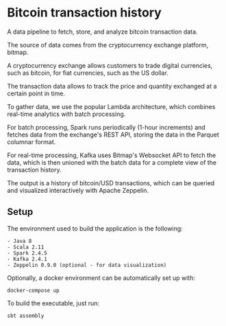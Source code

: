 # Bitcoin transaction history

A data pipeline to fetch, store, and analyze bitcoin transaction data.

The source of data comes from the cryptocurrency exchange platform, bitmap.

A cryptocurrency exchange allows customers to trade digital currencies, such as bitcoin, for fiat currencies, such as the US dollar. 

The transaction data allows to track the price and quantity exchanged at a certain point in time.

To gather data, we use the popular Lambda architecture, which combines real-time analytics with batch processing.

For batch processing, Spark runs periodically (1-hour increments) and fetches data from the exchange's REST API, storing the data in the Parquet columnar format.

For real-time processing, Kafka uses Bitmap's Websocket API to fetch the data, which is then unioned with the batch data for a complete view of the transaction history.  

The output is a history of bitcoin/USD transactions, which can be queried and visualized interactively with Apache Zeppelin.

## Setup

The environment used to build the application is the following:
```
- Java 8
- Scala 2.11
- Spark 2.4.5
- Kafka 2.4.1
- Zeppelin 0.9.0 (optional - for data visualization)
```

Optionally, a docker environment can be automatically set up with:
```
docker-compose up
```

To build the executable, just run:
```
sbt assembly
```

